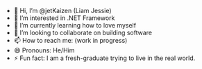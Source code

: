 - 👋 Hi, I’m @jetKaizen (Liam Jessie)
- 👀 I’m interested in .NET Framework
- 🌱 I’m currently learning how to love myself
- 💞️ I’m looking to collaborate on building software
- 📫 How to reach me: (work in progress)
- 😄 Pronouns: He/Him
- ⚡ Fun fact: I am a fresh-graduate trying to live in the real world.

<!---
jetKaizen/jetKaizen is a ✨ special ✨ repository because its `README.md` (this file) appears on your GitHub profile.
You can click the Preview link to take a look at your changes.
--->
